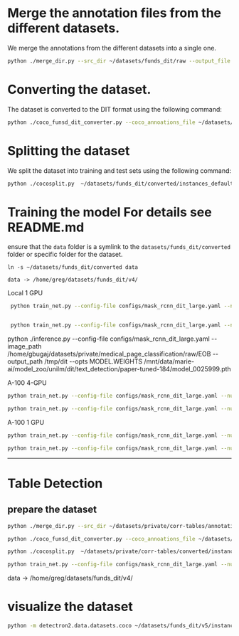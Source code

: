 Merge the annotation files from the different datasets.
=======================================================

We merge the annotations from the different datasets into a single one. 

```bash
python ./merge_dir.py --src_dir ~/datasets/funds_dit/raw --output_file ~/datasets/funds_dit/converted/merged.json
```

Converting the dataset.
=======================

The dataset is converted to the DIT format using the following command:

```bash
python ./coco_funsd_dit_converter.py --coco_annoations_file ~/datasets/funds_dit/converted/merged.json --output_file ~/datasets/funds_dit/converted/instances_default.json
```


Splitting the dataset
=====================
We split the dataset into training and test sets using the following command:

```bash
python ./cocosplit.py  ~/datasets/funds_dit/converted/instances_default.json ~/datasets/funds_dit/converted/instances_training.json ~/datasets/funds_dit/converted/instances_test.json -s .8
```



Training the model
For details see README.md
=======================

ensure that the `data` folder is a symlink to the `datasets/funds_dit/converted` folder or specific folder for the dataset.

```
ln -s ~/datasets/funds_dit/converted data

data -> /home/greg/datasets/funds_dit/v4/
```

Local 1 GPU


```bash
 python train_net.py --config-file configs/mask_rcnn_dit_large.yaml --num-gpus 1 --resume MODEL.WEIGHTS /home/greg/tmp/models/dit_text_detection/tuned-2500-LARGE-v2/model_final.pth  OUTPUT_DIR /home/greg/tmp/models/dit_text_detection/tuned-2500-LARGE-v3 SOLVER.IMS_PER_BATCH 1


 python train_net.py --config-file configs/mask_rcnn_dit_large.yaml --num-gpus 1 --resume MODEL.WEIGHTS ~/dev/marieai/marie-ai/model_zoo/unilm/dit/text_detection/td-syn_dit-l_mrcnn.pth  OUTPUT_DIR ~/tmp/models/dit_text_detection/fixed-segmenation SOLVER.IMS_PER_BATCH 1

```

 python ./inference.py --config-file configs/mask_rcnn_dit_large.yaml  --image_path /home/gbugaj/datasets/private/medical_page_classification/raw/EOB  --output_path /tmp/dit --opts  MODEL.WEIGHTS /mnt/data/marie-ai/model_zoo/unilm/dit/text_detection/paper-tuned-184/model_0025999.pth


A-100 4-GPU

```bash
python train_net.py --config-file configs/mask_rcnn_dit_large.yaml --num-gpus 4 --resume MODEL.WEIGHTS ~/model_zoo/unilm/dit/text_detection/td-syn_dit-l_mrcnn.pth  OUTPUT_DIR ~/models/dit_text_detection/tuned-01 SOLVER.IMS_PER_BATCH 8

python train_net.py --config-file configs/mask_rcnn_dit_large.yaml --num-gpus 4 --resume MODEL.WEIGHTS ~/models/dit_text_detection/tuned-01/model_0022999.pth  OUTPUT_DIR ~/models/dit_text_detection/tuned-02 SOLVER.IMS_PER_BATCH 8
```

A-100 1 GPU

```bash
python train_net.py --config-file configs/mask_rcnn_dit_large.yaml --num-gpus 1 --resume MODEL.WEIGHTS ~/model_zoo/unilm/dit/text_detection/td-syn_dit-l_mrcnn.pth  OUTPUT_DIR ~/models/dit_text_detection/tuned-01 SOLVER.IMS_PER_BATCH 4

python train_net.py --config-file configs/mask_rcnn_dit_large.yaml --num-gpus 1 --resume MODEL.WEIGHTS ~/models/dit_text_detection/tuned-01/model_0048999.pth OUTPUT_DIR ~/models/dit_text_detection/tuned-02 SOLVER.IMS_PER_BATCH 4
```    

------------------------------------------------------------------------------------------------------------------------
# Table Detection

## prepare the dataset


```bash
python ./merge_dir.py --src_dir ~/datasets/private/corr-tables/annotations --output_file ~/datasets/private/corr-tables/converted/merged.json

```

```bash
python ./coco_funsd_dit_converter.py --coco_annoations_file ~/datasets/private/corr-tables/converted/merged.json --output_file ~/datasets/private/corr-tables/converted/instances_default.json
```

```bash
python ./cocosplit.py  ~/datasets/private/corr-tables/converted/instances_default.json ~/datasets/private/corr-tables/converted/instances_training.json ~/datasets/private/corr-tables/converted/instances_test.json -s .8
```


```bash 
python train_net.py --config-file configs/mask_rcnn_dit_large.yaml --num-gpus 1 --resume MODEL.WEIGHTS /home/greg/dev/marieai/marie-ai/model_zoo/unilm/dit/text_detection/td-syn_dit-l_mrcnn.pth  OUTPUT_DIR /home/greg/tmp/models/dit_table_detection/tuned-01 SOLVER.IMS_PER_BATCH 1

```


data -> /home/greg/datasets/funds_dit/v4/


# visualize the dataset

```bash
python -m detectron2.data.datasets.coco ~/datasets/funds_dit/v5/instances_training.json ~/datasets/funds_dit/v5/imgs  dit_dataset
```
